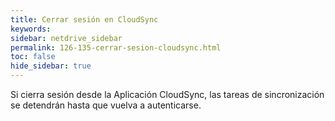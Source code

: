 ```yaml
---
title: Cerrar sesión en CloudSync
keywords:
sidebar: netdrive_sidebar
permalink: 126-135-cerrar-sesion-cloudsync.html
toc: false
hide_sidebar: true
---
```


Si cierra sesión desde la Aplicación CloudSync, las tareas de sincronización se detendrán hasta que vuelva a autenticarse.